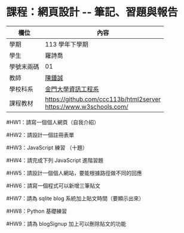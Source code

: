 # 課程：網頁設計 -- 筆記、習題與報告

欄位 | 內容
-----|--------
學期 | 113 學年下學期
學生 |  羅詩喬
學號末兩碼 | 01
教師 | [陳鍾誠](https://www.nqu.edu.tw/educsie/index.php?act=blog&code=list&ids=4)
學校科系 | [金門大學資訊工程系](https://www.nqu.edu.tw/educsie/index.php)
課程教材 | https://github.com/ccc113b/html2server <br/> https://www.w3schools.com/


#HW1：請寫一個個人網頁（自我介紹）

#HW2：請設計一個註冊表單

#HW3：JavaScript 練習 （十題）

#HW4：請完成下列 JavaScript 進階習題

#HW5：請設計一個個人網站，要能根據路徑做不同的回應

#HW6：請寫一個程式可以新增三筆貼文

#HW7：請為 sqlite blog 系統加上貼文時間（要顯示出來）

#HW8：Python 基礎練習

#HW9：請為 blogSignup 加上可以刪除貼文的功能
